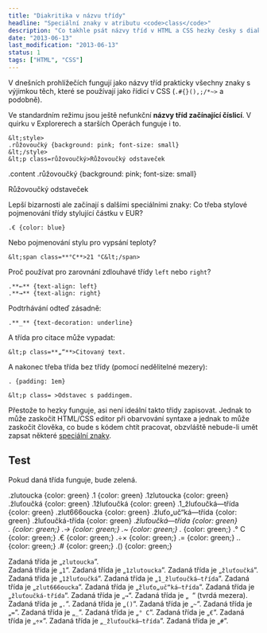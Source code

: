 ```yaml
---
title: "Diakritika v názvu třídy"
headline: "Speciální znaky v atributu <code>class</code>"
description: "Co takhle psát názvy tříd v HTML a CSS hezky česky s diakritikou. Funguje to?"
date: "2013-06-13"
last_modification: "2013-06-13"
status: 1
tags: ["HTML", "CSS"]
---
```


V dnešních prohlížečích fungují jako názvy tříd prakticky všechny znaky s výjimkou těch, které se používají jako řídicí v CSS (`.#{}(),;/*~>` a podobně).

Ve standardním režimu jsou ještě nefunkční **názvy tříd začínající číslicí**. V quirku v Explorerech a starších Operách funguje i to.

```
&lt;style>
.růžovoučký {background: pink; font-size: small}
&lt;/style>
&lt;p class=růžovoučký>Růžovoučký odstaveček
```

.content .růžovoučký {background: pink; font-size: small}

Růžovoučký odstaveček

Lepší bizarnosti ale začínají s dalšími speciálními znaky:
Co třeba stylové pojmenování třídy stylující částku v EUR?
```
.€ {color: blue}
```

Nebo pojmenování stylu pro vypsání teploty?
```
&lt;span class=**°C**>21 °C&lt;/span>
```

Proč používat pro zarovnání zdlouhavé třídy `left` nebo `right`?
```
.**←** {text-align: left}
.**→** {text-align: right}
```

Podtrhávání odteď zásadně:
```
.**_** {text-decoration: underline}
```

A třída pro citace může vypadat:
```
&lt;p class=**„“**>Citovaný text.
```

A nakonec třeba třída bez třídy (pomocí nedělitelné mezery):
```
. {padding: 1em}
```

```
&lt;p class= >Odstavec s paddingem.
```

Přestože to hezky funguje, asi není ideální takto třídy zapisovat. Jednak to může zaskočit HTML/CSS editor při obarvování syntaxe a jednak to může zaskočit člověka, co bude s kódem chtít pracovat, obzvláště nebude-li umět zapsat některé [speciální znaky](/ceska-klavesnice).

## Test

Pokud daná třída funguje, bude zelená.

.zlutoucka {color: green}
.1 {color: green}
.1zlutoucka {color: green}
.žluťoučká {color: green}
.1žluťoučká {color: green}
.1_žluťoučká—třída {color: green}
.zlut666oucka {color: green}
.žluťo„uč“ká—třída {color: green}
.žluťoučká-třída {color: green}
._žluťoučká—třída {color: green}
. {color: green;}
.→ {color: green;}
.~ {color: green;}
._ {color: green;}
.° C {color: green;}
.€ {color: green;}
.÷× {color: green;}
.= {color: green;}
.. {color: green;}
.# {color: green;}
.() {color: green;}

Zadaná třída je „`zlutoucka`“.  
Zadaná třída je „`1`“.
Zadaná třída je „`1zlutoucka`“.
Zadaná třída je „`žluťoučká`“.
Zadaná třída je „`1žluťoučká`“.
Zadaná třída je „`1_žluťoučká—třída`“.
Zadaná třída je „`zlut666oucka`“.
Zadaná třída je „`žluťo„uč“ká—třída`“.
Zadaná třída je „`žluťoučká-třída`“.
Zadaná třída je „`→`“.
Zadaná třída je „` `“ (tvrdá mezera).
Zadaná třída je „`.`“.
Zadaná třída je „`()`“.
Zadaná třída je „`~`“.
Zadaná třída je „`=`“.
Zadaná třída je „`_`“.
Zadaná třída je „`° C`“.
Zadaná třída je „`€`“.
Zadaná třída je „`÷×`“.
Zadaná třída je „`_žluťoučká—třída`“.
Zadaná třída je „`#`“.